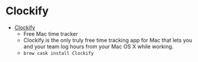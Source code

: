 # Clockify
- [Clockify](https://clockify.me/mac-time-tracking)
  -  Free Mac time tracker
  - Clockify is the only truly free time tracking app for Mac that lets you and your team log hours from your Mac OS X while working.
  - `brew cask install Clockify`
